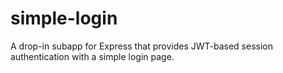 # simple-login

A drop-in subapp for Express that provides JWT-based session authentication with a simple login page.